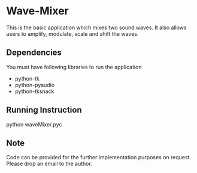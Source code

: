 # Wave-Mixer
This is the basic application which mixes two sound waves. It also allows users to amplify, modulate, scale and shift the waves.

Dependencies
-------------
You must have following libraries to run the application
- python-tk
- python-pyaudio
- python-tksnack

Running Instruction
----------------
python waveMixer.pyc

Note
-----
Code can be provided for the further implementation purposes on request. Please drop an email to the author.


